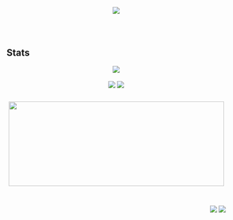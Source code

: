 \
&nbsp;
<div align="center">
	 <img src="https://readme-typing-svg.herokuapp.com?font=Roboto&size=40&duration=4000&color=1964E6&center=true&vCenter=true&multiline=true&width=300&height=65&lines=Hello+World+%F0%9F%91%8B">
</div>

\
&nbsp;

## Stats
<div align="center">
	<img src="https://github-readme-stats.vercel.app/api/wakatime?username=rickserraglia&title_color=1964E6&text_color=1964E6&icon_color=58a6ff&bg_color=040506&hide_border=true" align="center" />
</div>
<br/>
<div align="center">
	<img src="https://gh-readme.vercel.app/api?username=rickserraglia&show_icons=true&include_all_commits=true&count_private=true&hide_border=true&title_color=1964E6&text_color=1964E6&icon_color=58a6ff&bg_color=040506&hide_rank=false&line_height=28" align="center" />
	<img src="https://gh-readme.vercel.app/api/top-langs/?username=rickserraglia&layout=compact&langs_count=10&hide_border=true&title_color=1964E6&text_color=1964E6&icon_color=58a6ff&bg_color=040506&card_width=280" align="center" />
</div>
<br/>

<p align="center">
	<a href="#"><img src="https://github-readme-streak-stats.herokuapp.com?user=rickserraglia&hide_border=true&date_format=j%20M%5B%20Y%5D&background=040506&ring=1964E6&fire=1964E6&currStreakNum=1964E6&sideNums=1964E6&sideLabels=58a6ff&dates=1964E6&currStreakLabel=58a6ff&stroke=040506" width="495px" height="195px"></a>
</p>
<br/>
<p align="right">
	<img src="https://wakatime.com/badge/user/fc5f804b-3e32-49fa-a176-6359c5fdccbb.svg">
	<img src="https://hits.seeyoufarm.com/api/count/incr/badge.svg?url=https%3A%2F%2Fgithub.com%2Frickserraglia&count_bg=%231964E6&title_bg=%23040506&icon=&icon_color=%23E7E7E7&title=profile+visits&edge_flat=false">
</p>
